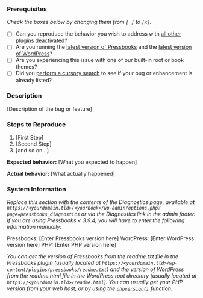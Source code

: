 ### Prerequisites

_Check the boxes below by changing them from `[ ]` to `[x]`._

* [ ] Can you reproduce the behavior you wish to address with [all other plugins deactivated](http://codex.wordpress.org/Multisite_Network_Administration#Plugins)?
* [ ] Are you running the [latest version of Pressbooks](http://github.com/pressbooks/pressbooks/releases/latest/) and the [latest version of WordPress](http://codex.wordpress.org/Upgrading_WordPress)?
* [ ] Are you experiencing this issue with one of our built-in root or book themes?
* [ ] Did you [perform a cursory search](https://github.com/issues?q=+is%3Aissue+repo%3Apressbooks%2Fpressbooks) to see if your bug or enhancement is already listed?

### Description

[Description of the bug or feature]

### Steps to Reproduce

1. [First Step]
2. [Second Step]
3. [and so on...]

**Expected behavior:** [What you expected to happen]

**Actual behavior:** [What actually happened]

### System Information

_Replace this section with the contents of the Diagnostics page, available at `https://<yourdomain.tld>/<yourbook>/wp-admin/options.php?page=pressbooks_diagnostics` or via the Diagnostics link in the admin footer. If you are using Pressbooks < 3.9.4, you will have to enter the following information manually:_

Pressbooks: [Enter Pressbooks version here]
WordPress: [Enter WordPress version here]
PHP: [Enter PHP version here]

_You can get the version of Pressbooks from the readme.txt file in the Pressbooks plugin (usually located at `https://<yourdomain.tld>/wp-content/plugins/pressbooks/readme.txt`) and the version of WordPress from the readme.html file in the WordPress root directory (usually located at `https://<yourdomain.tld>/readme.html`). You can usually get your PHP version from your web host, or by using the [`phpversion()`](http://php.net/manual/en/function.phpversion.php) function._
